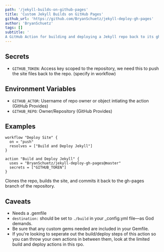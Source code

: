 ```yaml
---
path: '/jekyll-builds-on-github-pages'
title: 'Custom Jekyll Builds on GitHub Pages'
github_url: 'https://github.com/BryanSchuetz/jekyll-deploy-gh-pages'
author: 'BryanSchuetz'
tags: []
subtitle: '
A GitHub Action for building and deploying a Jekyll repo back to its gh-pages branch. Why not just let GitHub Pages build it? Becaues this way we can use our own custom Jekyll plugins and build scripts.'
---
```


## Secrets

- `GITHUB_TOKEN`: Access key scoped to the repository, we need this to push the site files back to the repo. (specify in workflow)

## Environment Variables

- `GITHUB_ACTOR`: Username of repo owner or object intiating the action (GitHub Provides)
- `GITHUB_REPO`: Owner/Repository (GitHub Provides)

## Examples

```hcl
workflow "Deploy Site" {
  on = "push"
  resolves = ["Build and Deploy Jekyll"]
}

action "Build and Deploy Jekyll" {
  uses = "BryanSchuetz/jekyll-deploy-gh-pages@master"
  secrets = ["GITHUB_TOKEN"]
}
```

Clones the repo, builds the site, and commits it back to the gh-pages branch of the repository.

## Caveats

- Needs a .gemfile
- `destination:` should be set to `./build` in your \_config.yml file—as God demands.
- Be sure that any custom gems needed are included in your Gemfile.
- If you're looking to seperate out the build/deploy steps of this action so you can throw your own actions in between them, look at the limited build and deploy actions in this rpo.
